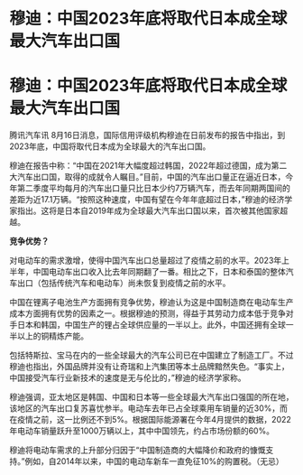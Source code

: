 # 穆迪：中国2023年底将取代日本成全球最大汽车出口国

# 穆迪：中国2023年底将取代日本成全球最大汽车出口国

腾讯汽车讯 8月16日消息，国际信用评级机构穆迪在日前发布的报告中指出，到2023年底，中国将取代日本成为全球最大的汽车出口国。

穆迪在报告中称：“中国在2021年大幅度超过韩国，2022年超过德国，成为第二大汽车出口国，取得的成就令人瞩目。”目前，中国的汽车出口量正在逼近日本，今年第二季度平均每月的汽车出口量只比日本少约7万辆汽车，而去年同期两国间的差距为近17.1万辆。“按照这种速度，中国有望在今年年底超过日本，”穆迪的经济学家指出。这将是日本自2019年成为全球最大汽车出口国以来，首次被其他国家超越。

**竞争优势？**

对电动车的需求激增，使得中国汽车出口总量超过了疫情之前的水平。2023年上半年，中国电动车出口收入比去年同期翻了一番。相比之下，日本和泰国的整体汽车出口（包括传统汽车和电动车）尚未恢复到疫情之前的水平。

中国在锂离子电池生产方面拥有竞争优势，穆迪认为这是中国制造商在电动车生产成本方面拥有优势的因素之一。根据穆迪的预测，得益于其劳动力成本低于竞争对手日本和韩国，中国生产的锂占全球供应量的一半以上。此外，中国还拥有全球一半以上的铜精炼产能。

包括特斯拉、宝马在内的一些全球最大的汽车公司已在中国建立了制造工厂。不过穆迪也指出，外国品牌并没有让奇瑞和上汽集团等本土品牌黯然失色。“事实上，中国接受汽车行业新技术的速度是无与伦比的，”穆迪的经济学家称。

穆迪强调，亚太地区是韩国、中国和日本等一些全球最大汽车出口强国的所在地，该地区的汽车出口复苏喜忧参半。电动车去年已占全球乘用车销量的近30%，而在疫情之前，这一比例还不到5%。根据国际能源署在今年4月提供的数据，2022年电动车销量跃升至1000万辆以上，其中中国领先，约占市场份额的60%。

穆迪将电动车需求的上升部分归因于“中国制造商的大幅降价和政府的慷慨支持。”例如，自2014年以来，中国的电动车新车一直免征10%的购置税。（无忌）

